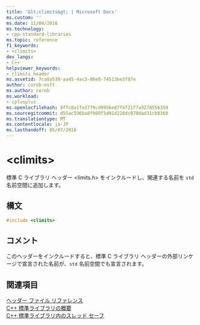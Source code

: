 ```yaml
---
title: '&lt;climits&gt; | Microsoft Docs'
ms.custom: ''
ms.date: 11/04/2016
ms.technology:
- cpp-standard-libraries
ms.topic: reference
f1_keywords:
- <climits>
dev_langs:
- C++
helpviewer_keywords:
- climits header
ms.assetid: 7ca8a539-aa45-4ac3-86e8-74513be3f07e
author: corob-msft
ms.author: corob
ms.workload:
- cplusplus
ms.openlocfilehash: 0ffc8a1fe37f9cd9956ed7f4f21f7a9278556359
ms.sourcegitcommit: d55ac596ba8f908f5d91d228dc070dad31cb8360
ms.translationtype: MT
ms.contentlocale: ja-JP
ms.lasthandoff: 05/07/2018
---
```

# <a name="ltclimitsgt"></a>&lt;climits&gt;

標準 C ライブラリ ヘッダー \<limits.h> をインクルードし、関連する名前を `std` 名前空間に追加します。

## <a name="syntax"></a>構文

```cpp
#include <climits>

```

## <a name="remarks"></a>コメント

このヘッダーをインクルードすると、標準 C ライブラリ ヘッダーの外部リンケージで宣言された名前が、`std` 名前空間でも宣言されます。

## <a name="see-also"></a>関連項目

[ヘッダー ファイル リファレンス](../standard-library/cpp-standard-library-header-files.md)<br/>
[C++ 標準ライブラリの概要](../standard-library/cpp-standard-library-overview.md)<br/>
[C++ 標準ライブラリ内のスレッド セーフ](../standard-library/thread-safety-in-the-cpp-standard-library.md)<br/>
